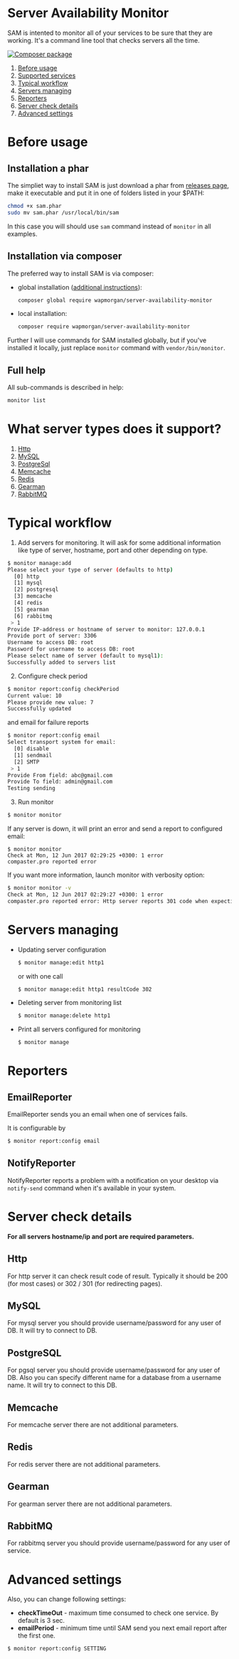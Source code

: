 # Server Availability Monitor
SAM is intented to monitor all of your services to be sure that they are working. It's a command line tool that checks servers all the time.

[![Composer package](http://xn--e1adiijbgl.xn--p1acf/badge/wapmorgan/server-availability-monitor)](https://packagist.org/packages/wapmorgan/server-availability-monitor)

1. [Before usage](#before-usage)
2. [Supported services](#what-server-types-does-it-support)
3. [Typical workflow](#typical-workflow)
4. [Servers managing](#servers-managing)
5. [Reporters](#reporters)
6. [Server check details](#server-check-details)
7. [Advanced settings](#advanced-settings)

# Before usage

## Installation a phar
The simpliet way to install SAM is just download a phar from [releases page](https://github.com/wapmorgan/ServerAvailabilityMonitor/releases), make it executable and put it in one of folders listed in your $PATH:

```sh
chmod +x sam.phar
sudo mv sam.phar /usr/local/bin/sam
```

In this case you will should use `sam` command instead of `monitor` in all examples.

## Installation via composer
The preferred way to install SAM is via composer:

* global installation ([additional instructions](https://getcomposer.org/doc/03-cli.md#global)):

  ```sh
  composer global require wapmorgan/server-availability-monitor
  ```

* local installation:

  ```sh
  composer require wapmorgan/server-availability-monitor
  ```

Further I will use commands for SAM installed globally, but if you've installed it locally, just replace `monitor` command with `vendor/bin/monitor`.

## Full help

All sub-commands is described in help:

```sh
monitor list
```

# What server types does it support?

1. [Http](#http)
2. [MySQL](#mysql)
3. [PostgreSql](#postgresql)
4. [Memcache](#memcache)
5. [Redis](#redis)
6. [Gearman](#gearman)
7. [RabbitMQ](#rabbitmq)

# Typical workflow

1. Add servers for monitoring. It will ask for some additional information like type of server, hostname, port and other depending on type.
  ```sh
  $ monitor manage:add
  Please select your type of server (defaults to http)
    [0] http
    [1] mysql
    [2] postgresql
    [3] memcache
    [4] redis
    [5] gearman
    [6] rabbitmq
   > 1
  Provide IP-address or hostname of server to monitor: 127.0.0.1
  Provide port of server: 3306
  Username to access DB: root
  Password for username to access DB: root
  Please select name of server (default to mysql1):
  Successfully added to servers list
  ```

2. Configure check period
  ```sh
  $ monitor report:config checkPeriod
  Current value: 10
  Please provide new value: 7
  Successfully updated
  ```
  and email for failure reports
  ```sh
  $ monitor report:config email
  Select transport system for email:
    [0] disable
    [1] sendmail
    [2] SMTP
   > 1
  Provide From field: abc@gmail.com
  Provide To field: admin@gmail.com
  Testing sending
  ```

3. Run monitor
  ```sh
  $ monitor monitor
  ```

If any server is down, it will print an error and send a report to configured email:
```
$ monitor monitor
Check at Mon, 12 Jun 2017 02:29:25 +0300: 1 error
compaster.pro reported error
```

If you want more information, launch monitor with verbosity option:
```sh
$ monitor monitor -v
Check at Mon, 12 Jun 2017 02:29:27 +0300: 1 error
compaster.pro reported error: Http server reports 301 code when expecting 302
```

# Servers managing
- Updating server configuration
  ```sh
  $ monitor manage:edit http1
  ```
  or with one call
  ```sh
  $ monitor manage:edit http1 resultCode 302
  ```

- Deleting server from monitoring list
  ```sh
  $ monitor manage:delete http1
  ```

- Print all servers configured for monitoring
  ```sh
  $ monitor manage
  ```

# Reporters

## EmailReporter
EmailReporter sends you an email when one of services fails.

It is configurable by

```sh
$ monitor report:config email
```

## NotifyReporter
NotifyReporter reports a problem with a notification on your desktop via `notify-send` command when it's available in your system.

# Server check details

**For all servers hostname/ip and port are required parameters.**

## Http
For http server it can check result code of result. Typically it should be 200 (for most cases) or 302 / 301 (for redirecting pages).

## MySQL
For mysql server you should provide username/password for any user of DB. It will try to connect to DB.

## PostgreSQL
For pgsql server you should provide username/password for any user of DB. Also you can specify different name for a database from a username name. It will try to connect to this DB.

## Memcache
For memcache server there are not additional parameters.

## Redis
For redis server there are not additional parameters.

## Gearman
For gearman server there are not additional parameters.

## RabbitMQ
For rabbitmq server you should provide username/password for any user of service.

# Advanced settings

Also, you can change following settings:

- **checkTimeOut** - maximum time consumed to check one service. By default is 3 sec.
- **emailPeriod** - minimum time until SAM send you next email report after the first one.

```sh
$ monitor report:config SETTING
```
